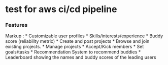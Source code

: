 # test for aws ci/cd pipeline
### Features
 Markup : * Customizable user profiles
              * Skills/interests/experience
              * Buddy score (reliability metric)
          * Create and post projects
          * Browse and join existing projects.
          * Manage projects
              * Accept/Kick members
              * Set goals/tasks
          * Recommendation System to recommend buddies
          * Leaderboard showing the names and buddy scores of the leading users
